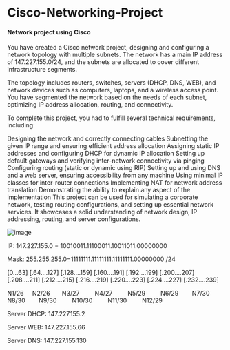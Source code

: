 # Cisco-Networking-Project
#### Network project using Cisco

You have created a Cisco network project, designing and configuring a network topology with multiple subnets. The network has a main IP address of 147.227.155.0/24, and the subnets are allocated to cover different infrastructure segments.

The topology includes routers, switches, servers (DHCP, DNS, WEB), and network devices such as computers, laptops, and a wireless access point. You have segmented the network based on the needs of each subnet, optimizing IP address allocation, routing, and connectivity.

To complete this project, you had to fulfill several technical requirements, including:

Designing the network and correctly connecting cables
Subnetting the given IP range and ensuring efficient address allocation
Assigning static IP addresses and configuring DHCP for dynamic IP allocation
Setting up default gateways and verifying inter-network connectivity via pinging
Configuring routing (static or dynamic using RIP)
Setting up and using DNS and a web server, ensuring accessibility from any machine
Using minimal IP classes for inter-router connections
Implementing NAT for network address translation
Demonstrating the ability to explain any aspect of the implementation
This project can be used for simulating a corporate network, testing routing configurations, and setting up essential network services. It showcases a solid understanding of network design, IP addressing, routing, and server configurations.

![image](https://github.com/user-attachments/assets/54cf04d5-57e0-41bb-a39f-6b39c50d6874)


IP: 147.227.155.0 = 10010011.11100011.10011011.00000000

Mask: 255.255.255.0=11111111.11111111.11111111.00000000  /24


[0...63] [.64....127] [.128....159] [.160....191] [.192....199] [.200....207] [.208....211] [.212....215] [.216....219] [.220....223] [.224....227] [.232....239] 

  N1/26 &nbsp;&nbsp;&nbsp;  N2/26 &nbsp;&nbsp;&nbsp;&nbsp;&nbsp; N3/27 &nbsp;&nbsp;&nbsp; &nbsp;&nbsp;&nbsp; N4/27 &nbsp;&nbsp;&nbsp; &nbsp;&nbsp;&nbsp; N5/29  &nbsp;&nbsp;&nbsp;&nbsp; &nbsp;&nbsp; N6/29 &nbsp;&nbsp;&nbsp;&nbsp;&nbsp;&nbsp;  N7/30 &nbsp;&nbsp;&nbsp;&nbsp;&nbsp;&nbsp;  N8/30 &nbsp;&nbsp;&nbsp;&nbsp;&nbsp;&nbsp; N9/30 &nbsp;&nbsp;&nbsp;&nbsp;&nbsp;&nbsp;&nbsp;   N10/30 &nbsp;&nbsp;&nbsp;&nbsp;&nbsp;&nbsp;&nbsp; N11/30 &nbsp;&nbsp;&nbsp;&nbsp;&nbsp;&nbsp;&nbsp;  N12/29


Server DHCP: 147.227.155.2

Server WEB: 147.227.155.66

Server DNS: 147.227.155.130
